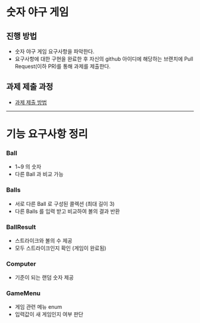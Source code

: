 # 숫자 야구 게임
## 진행 방법
* 숫자 야구 게임 요구사항을 파악한다.
* 요구사항에 대한 구현을 완료한 후 자신의 github 아이디에 해당하는 브랜치에 Pull Request(이하 PR)를 통해 과제를 제출한다.

## 과제 제출 과정
* [과제 제출 방법](https://github.com/next-step/nextstep-docs/tree/master/precourse)


---
# 기능 요구사항 정리


### Ball

- 1~9 의 숫자
- 다른 Ball 과 비교 가능 


### Balls

- 서로 다른 Ball 로 구성된 콜렉션 (최대 길이 3)
- 다른 Balls 를 입력 받고 비교하여 볼의 결과 반환 


### BallResult

- 스트라이크와 볼의 수 제공 
- 모두 스트라이크인지 확인 (게임이 완료됨)


### Computer

- 기준이 되는 랜덤 숫자 제공


### GameMenu

- 게임 관련 메뉴 enum
- 입력값이 새 게임인지 여부 판단